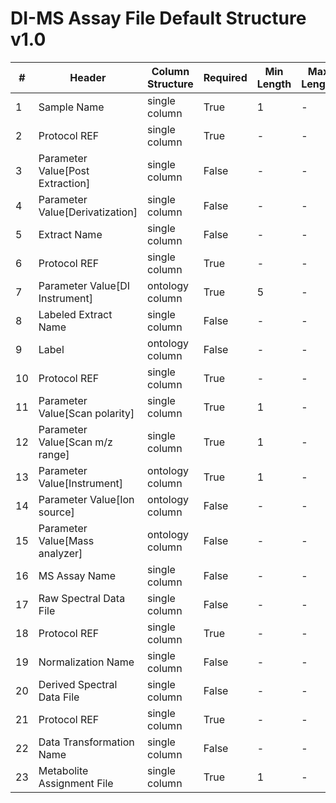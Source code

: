 # DI-MS Assay File Default Structure v1.0

| # |Header  | Column Structure  | Required | Min Length | Max Length | Description | Examples | Controlled Terms| Default Value  |
|---|--------|-------------------|----------|------------|------------|-------------|----------|-----------------|----------------|
| 1 | Sample Name | single column | True | 1 | - |  |  | [Controlled Terms](../../../docs/prioritised-control-lists/assay-control-lists/1_0/assay-file-DI-MS-1_0.md#sample-name-column) | |
| 2 | Protocol REF | single column | True | - | - |  |  | [Controlled Terms](../../../docs/prioritised-control-lists/assay-control-lists/1_0/assay-file-DI-MS-1_0.md#protocol-ref-column) | Extraction|
| 3 | Parameter Value[Post Extraction] | single column | False | - | - |  |  | [Controlled Terms](../../../docs/prioritised-control-lists/assay-control-lists/1_0/assay-file-DI-MS-1_0.md#parameter-valuepost-extraction-column) | |
| 4 | Parameter Value[Derivatization] | single column | False | - | - |  |  | [Controlled Terms](../../../docs/prioritised-control-lists/assay-control-lists/1_0/assay-file-DI-MS-1_0.md#parameter-valuederivatization-column) | |
| 5 | Extract Name | single column | False | - | - |  |  | [Controlled Terms](../../../docs/prioritised-control-lists/assay-control-lists/1_0/assay-file-DI-MS-1_0.md#extract-name-column) | |
| 6 | Protocol REF | single column | True | - | - |  |  | [Controlled Terms](../../../docs/prioritised-control-lists/assay-control-lists/1_0/assay-file-DI-MS-1_0.md#protocol-ref-column) | Direct infusion|
| 7 | Parameter Value[DI Instrument] | ontology column | True | 5 | - |  |  | [Controlled Terms](../../../docs/prioritised-control-lists/assay-control-lists/1_0/assay-file-DI-MS-1_0.md#parameter-valuedi-instrument-column) | |
| 8 | Labeled Extract Name | single column | False | - | - |  |  | [Controlled Terms](../../../docs/prioritised-control-lists/assay-control-lists/1_0/assay-file-DI-MS-1_0.md#labeled-extract-name-column) | |
| 9 | Label | ontology column | False | - | - |  |  | [Controlled Terms](../../../docs/prioritised-control-lists/assay-control-lists/1_0/assay-file-DI-MS-1_0.md#label-column) | |
| 10 | Protocol REF | single column | True | - | - |  |  | [Controlled Terms](../../../docs/prioritised-control-lists/assay-control-lists/1_0/assay-file-DI-MS-1_0.md#protocol-ref-column) | Mass spectrometry|
| 11 | Parameter Value[Scan polarity] | single column | True | 1 | - |  |  | [Controlled Terms](../../../docs/prioritised-control-lists/assay-control-lists/1_0/assay-file-DI-MS-1_0.md#parameter-valuescan-polarity-column) | |
| 12 | Parameter Value[Scan m/z range] | single column | True | 1 | - |  |  | [Controlled Terms](../../../docs/prioritised-control-lists/assay-control-lists/1_0/assay-file-DI-MS-1_0.md#parameter-valuescan-m/z-range-column) | |
| 13 | Parameter Value[Instrument] | ontology column | True | 1 | - |  |  | [Controlled Terms](../../../docs/prioritised-control-lists/assay-control-lists/1_0/assay-file-DI-MS-1_0.md#parameter-valueinstrument-column) | |
| 14 | Parameter Value[Ion source] | ontology column | False | - | - |  |  | [Controlled Terms](../../../docs/prioritised-control-lists/assay-control-lists/1_0/assay-file-DI-MS-1_0.md#parameter-valueion-source-column) | |
| 15 | Parameter Value[Mass analyzer] | ontology column | False | - | - |  |  | [Controlled Terms](../../../docs/prioritised-control-lists/assay-control-lists/1_0/assay-file-DI-MS-1_0.md#parameter-valuemass-analyzer-column) | |
| 16 | MS Assay Name | single column | False | - | - |  |  | [Controlled Terms](../../../docs/prioritised-control-lists/assay-control-lists/1_0/assay-file-DI-MS-1_0.md#ms-assay-name-column) | |
| 17 | Raw Spectral Data File | single column | False | - | - |  |  | [Controlled Terms](../../../docs/prioritised-control-lists/assay-control-lists/1_0/assay-file-DI-MS-1_0.md#raw-spectral-data-file-column) | |
| 18 | Protocol REF | single column | True | - | - |  |  | [Controlled Terms](../../../docs/prioritised-control-lists/assay-control-lists/1_0/assay-file-DI-MS-1_0.md#protocol-ref-column) | Data transformation|
| 19 | Normalization Name | single column | False | - | - |  |  | [Controlled Terms](../../../docs/prioritised-control-lists/assay-control-lists/1_0/assay-file-DI-MS-1_0.md#normalization-name-column) | |
| 20 | Derived Spectral Data File | single column | False | - | - |  |  | [Controlled Terms](../../../docs/prioritised-control-lists/assay-control-lists/1_0/assay-file-DI-MS-1_0.md#derived-spectral-data-file-column) | |
| 21 | Protocol REF | single column | True | - | - |  |  | [Controlled Terms](../../../docs/prioritised-control-lists/assay-control-lists/1_0/assay-file-DI-MS-1_0.md#protocol-ref-column) | Metabolite identification|
| 22 | Data Transformation Name | single column | False | - | - |  |  | [Controlled Terms](../../../docs/prioritised-control-lists/assay-control-lists/1_0/assay-file-DI-MS-1_0.md#data-transformation-name-column) | |
| 23 | Metabolite Assignment File | single column | True | 1 | - |  |  | [Controlled Terms](../../../docs/prioritised-control-lists/assay-control-lists/1_0/assay-file-DI-MS-1_0.md#metabolite-assignment-file-column) | |
